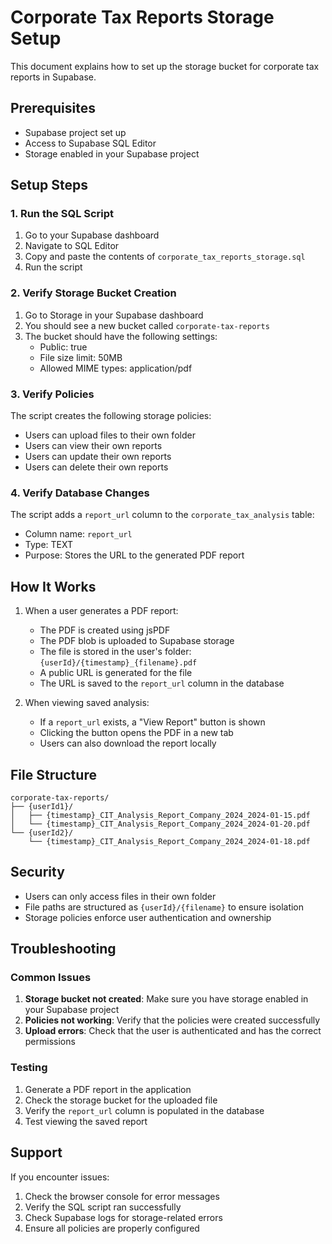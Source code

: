 # Corporate Tax Reports Storage Setup

This document explains how to set up the storage bucket for corporate tax reports in Supabase.

## Prerequisites

- Supabase project set up
- Access to Supabase SQL Editor
- Storage enabled in your Supabase project

## Setup Steps

### 1. Run the SQL Script

1. Go to your Supabase dashboard
2. Navigate to SQL Editor
3. Copy and paste the contents of `corporate_tax_reports_storage.sql`
4. Run the script

### 2. Verify Storage Bucket Creation

1. Go to Storage in your Supabase dashboard
2. You should see a new bucket called `corporate-tax-reports`
3. The bucket should have the following settings:
   - Public: true
   - File size limit: 50MB
   - Allowed MIME types: application/pdf

### 3. Verify Policies

The script creates the following storage policies:
- Users can upload files to their own folder
- Users can view their own reports
- Users can update their own reports
- Users can delete their own reports

### 4. Verify Database Changes

The script adds a `report_url` column to the `corporate_tax_analysis` table:
- Column name: `report_url`
- Type: TEXT
- Purpose: Stores the URL to the generated PDF report

## How It Works

1. When a user generates a PDF report:
   - The PDF is created using jsPDF
   - The PDF blob is uploaded to Supabase storage
   - The file is stored in the user's folder: `{userId}/{timestamp}_{filename}.pdf`
   - A public URL is generated for the file
   - The URL is saved to the `report_url` column in the database

2. When viewing saved analysis:
   - If a `report_url` exists, a "View Report" button is shown
   - Clicking the button opens the PDF in a new tab
   - Users can also download the report locally

## File Structure

```
corporate-tax-reports/
├── {userId1}/
│   ├── {timestamp}_CIT_Analysis_Report_Company_2024_2024-01-15.pdf
│   └── {timestamp}_CIT_Analysis_Report_Company_2024_2024-01-20.pdf
└── {userId2}/
    └── {timestamp}_CIT_Analysis_Report_Company_2024_2024-01-18.pdf
```

## Security

- Users can only access files in their own folder
- File paths are structured as `{userId}/{filename}` to ensure isolation
- Storage policies enforce user authentication and ownership

## Troubleshooting

### Common Issues

1. **Storage bucket not created**: Make sure you have storage enabled in your Supabase project
2. **Policies not working**: Verify that the policies were created successfully
3. **Upload errors**: Check that the user is authenticated and has the correct permissions

### Testing

1. Generate a PDF report in the application
2. Check the storage bucket for the uploaded file
3. Verify the `report_url` column is populated in the database
4. Test viewing the saved report

## Support

If you encounter issues:
1. Check the browser console for error messages
2. Verify the SQL script ran successfully
3. Check Supabase logs for storage-related errors
4. Ensure all policies are properly configured
